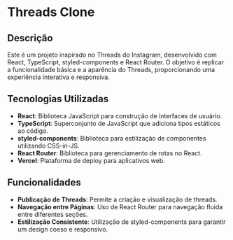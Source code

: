 # Threads Clone

## Descrição

Este é um projeto inspirado no Threads do Instagram, desenvolvido com React, TypeScript, styled-components e React Router. O objetivo é replicar a funcionalidade básica e a aparência do Threads, proporcionando uma experiência interativa e responsiva.

## Tecnologias Utilizadas

- **React**: Biblioteca JavaScript para construção de interfaces de usuário.
- **TypeScript**: Superconjunto de JavaScript que adiciona tipos estáticos ao código.
- **styled-components**: Biblioteca para estilização de componentes utilizando CSS-in-JS.
- **React Router**: Biblioteca para gerenciamento de rotas no React.
- **Vercel**: Plataforma de deploy para aplicativos web.

## Funcionalidades

- **Publicação de Threads**: Permite a criação e visualização de threads.
- **Navegação entre Páginas**: Uso de React Router para navegação fluida entre diferentes seções.
- **Estilização Consistente**: Utilização de styled-components para garantir um design coeso e responsivo.
